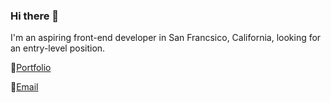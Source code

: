 ### Hi there 👋

I'm an aspiring front-end developer in San Francsico, California, looking for an entry-level position.

📂[Portfolio](https://sunnfast.github.io/)

📧<a href = "mailto:simone.christen.dev@gmail.com">Email </a>

<!--
**Sunnfast/sunnfast** is a ✨ _special_ ✨ repository because its `README.md` (this file) appears on your GitHub profile.

Here are some ideas to get you started:

- 🔭 I’m currently working on ...
- 🌱 I’m currently learning ...
- 👯 I’m looking to collaborate on ...
- 🤔 I’m looking for help with ...
- 💬 Ask me about ...
- 📫 How to reach me: ...
- 😄 Pronouns: ...
- ⚡ Fun fact: ...
-->
